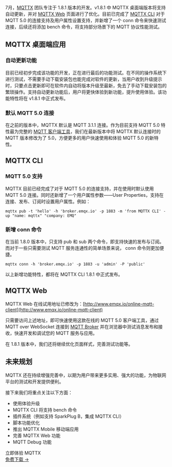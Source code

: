 7月，[MQTTX](https://mqttx.app/zh) 团队专注于 1.8.1 版本的开发。v1.8.1 中 MQTTX 桌面端版本将支持自动更新，并对 [MQTTX Web](https://mqttx.app/zh/web) 页面进行了优化。目前已完成了 [MQTTX CLI](https://mqttx.app/zh/cli) 对于 MQTT 5.0 的连接支持及用户属性设置支持，并新增了一个 conn 命令来快速测试连接，后续还将添加 bench 命令，将支持部分场景下的 MQTT 协议性能测试。

## MQTTX 桌面端应用

### 自动更新功能

目前已经初步完成该功能的开发，正在进行最后的功能测试。在不同的操作系统下进行测试，不需要手动下载安装包也能完成对软件的更新，当用户收到升级提示时，只要点击更新即可在软件内自动将版本升级至最新，免去了手动下载安装包的繁琐操作。支持自动更新功能后，用户将更快体验到新功能，提升使用体验。该功能特性将在 v1.8.1 中正式发布。

### 默认 MQTT 5.0 连接

在之前的版本中，MQTTX 默认是 MQTT 3.1.1 连接。作为目前支持 MQTT 5.0 特性最为完整的 [MQTT 客户端工具](https://www.emqx.com/zh/blog/mqtt-client-tools)，我们在最新版本中将 MQTTX 默认连接时的 MQTT 版本修改为了 5.0，方便更多的用户快速使用和体验 MQTT 5.0 的新特性。

## MQTTX CLI

### MQTT 5.0 支持

MQTTX 目前已经完成了对于 MQTT 5.0 的连接支持，并在使用时默认使用 MQTT 5.0 连接。同时还新增了一个用户属性参数——User Properties，支持在连接、发布、订阅时设置用户属性。例如：

```
mqttx pub -t 'hello' -h 'broker.emqx.io' -p 1883 -m 'from MQTTX CLI' -up "name: mqttx" "company: EMQ" 
```

### 新增 conn 命令

在当前 1.8.0 版本中，只支持 pub 和 sub 两个命令，即支持快速的发布与订阅。而对于一些只需要测试 MQTT 服务连通性的简单场景来说， conn 命令则更加便捷。

```
mqttx conn -h 'broker.emqx.io' -p 1883 -u 'admin' -P 'public'
```

以上新增功能特性，都将在 MQTTX CLI 1.8.1 中正式发布。

## MQTTX Web

MQTTX Web 在线试用地址已修改为：[http://www.emqx.io/online-mqtt-client](http://www.emqx.io/online-mqtt-client)

只需要访问上述地址，即可快速使用这款在线的 MQTT 5.0 客户端工具，通过 MQTT over WebSocket 连接到 [MQTT Broker](https://www.emqx.io/zh) 并在浏览器中测试消息发布和接收，快速开发和调试您的 MQTT 服务与应用。

在 1.8.1 版本中，我们还将继续优化页面样式，完善测试功能等。

## 未来规划

MQTTX 还在持续增强完善中，以期为用户带来更多实用、强大的功能，为物联网平台的测试和开发提供便利。

接下来我们将重点关注以下方面：

- 使用体验升级
- MQTTX CLI 将支持 bench 命令
- 插件系统（例如支持 SparkPlug B，集成 MQTTX CLI）
- 脚本功能优化
- 推出 MQTTX Mobile 移动端应用
- 完善 MQTTX Web 功能
- MQTT Debug 功能



<section class="promotion">
    <div>
        立即体验 MQTTX
    </div>
    <a href="https://www.emqx.com/zh/try?product=MQTTX" class="button is-gradient px-5">免费下载 →</a>
</section>
